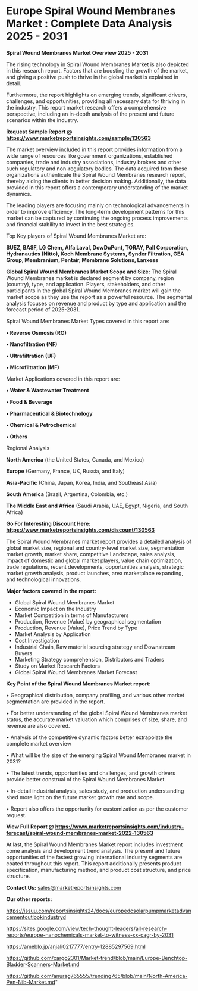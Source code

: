 # Europe Spiral Wound Membranes Market : Complete Data Analysis 2025 - 2031

<Strong> Spiral Wound Membranes Market Overview 2025 - 2031</strong>

The rising technology in Spiral Wound Membranes Market is also depicted in this research report. Factors that are boosting the growth of the market, and giving a positive push to thrive in the global market is explained in detail.

Furthermore, the report highlights on emerging trends, significant drivers, challenges, and opportunities, providing all necessary data for thriving in the industry. This report market research offers a comprehensive perspective, including an in-depth analysis of the present and future scenarios within the industry.

<strong>Request Sample Report @ <a href=https://www.marketreportsinsights.com/sample/130563>https://www.marketreportsinsights.com/sample/130563</a></strong>

The market overview included in this report provides information from a wide range of resources like government organizations, established companies, trade and industry associations, industry brokers and other such regulatory and non-regulatory bodies. The data acquired from these organizations authenticate the Spiral Wound Membranes research report, thereby aiding the clients in better decision making. Additionally, the data provided in this report offers a contemporary understanding of the market dynamics.

The leading players are focusing mainly on technological advancements in order to improve efficiency. The long-term development patterns for this market can be captured by continuing the ongoing process improvements and financial stability to invest in the best strategies.

Top Key players of Spiral Wound Membranes Market are:

<strong>SUEZ, BASF, LG Chem, Alfa Laval, DowDuPont, TORAY, Pall Corporation, Hydranautics (Nitto), Koch Membrane Systems, Synder Filtration, GEA Group, Membranium, Pentair, Membrane Solutions, Lanxess</strong>

<strong><b>Global Spiral Wound Membranes Market Scope and Size:</b></strong>
The Spiral Wound Membranes market is declared segment by company, region (country), type, and application. Players, stakeholders, and other participants in the global Spiral Wound Membranes market will gain the market scope as they use the report as a powerful resource. The segmental analysis focuses on revenue and product by type and application and the forecast period of 2025-2031.

Spiral Wound Membranes Market Types covered in this report are:

<strong>• Reverse Osmosis (RO)

• Nanofiltration (NF)

• Ultrafiltration (UF)

• Microfiltration (MF)</strong>

Market Applications covered in this report are:

<strong>• Water & Wastewater Treatment

• Food & Beverage

• Pharmaceutical & Biotechnology

• Chemical & Petrochemical

• Others</strong> 

Regional Analysis

<strong>North America</strong> (the United States, Canada, and Mexico)

<strong>Europe</strong> (Germany, France, UK, Russia, and Italy)

<strong>Asia-Pacific</strong> (China, Japan, Korea, India, and Southeast Asia)

<strong>South America</strong> (Brazil, Argentina, Colombia, etc.)

<strong>The Middle East and Africa</strong> (Saudi Arabia, UAE, Egypt, Nigeria, and South Africa)

<strong>Go For Interesting Discount Here: <a href=https://www.marketreportsinsights.com/discount/130563>https://www.marketreportsinsights.com/discount/130563</a></strong>

The Spiral Wound Membranes market report provides a detailed analysis of global market size, regional and country-level market size, segmentation market growth, market share, competitive Landscape, sales analysis, impact of domestic and global market players, value chain optimization, trade regulations, recent developments, opportunities analysis, strategic market growth analysis, product launches, area marketplace expanding, and technological innovations.

<strong><b>Major factors covered in the report:</b></strong>
<ul>
  <li>Global Spiral Wound Membranes Market </li>
  <li>Economic Impact on the Industry</li>
  <li>Market Competition in terms of Manufacturers</li>
  <li>Production, Revenue (Value) by geographical segmentation</li>
  <li>Production, Revenue (Value), Price Trend by Type</li>
  <li>Market Analysis by Application</li>
  <li>Cost Investigation</li>
  <li>Industrial Chain, Raw material sourcing strategy and Downstream Buyers</li>
  <li>Marketing Strategy comprehension, Distributors and Traders</li>
  <li>Study on Market Research Factors</li>
  <li>Global Spiral Wound Membranes Market Forecast</li>
</ul>

<strong><b>Key Point of the Spiral Wound Membranes Market report:</b></strong>

• Geographical distribution, company profiling, and various other market segmentation are provided in the report.

• For better understanding of the global Spiral Wound Membranes market status, the accurate market valuation which comprises of size, share, and revenue are also covered.

• Analysis of the competitive dynamic factors better extrapolate the complete market overview

• What will be the size of the emerging Spiral Wound Membranes market in 2031?

• The latest trends, opportunities and challenges, and growth drivers provide better construal of the Spiral Wound Membranes Market.

• In-detail industrial analysis, sales study, and production understanding shed more light on the future market growth rate and scope.

• Report also offers the opportunity for customization as per the customer request.

<strong><b>View Full Report @ <a href=https://www.marketreportsinsights.com/industry-forecast/spiral-wound-membranes-market-2022-130563>https://www.marketreportsinsights.com/industry-forecast/spiral-wound-membranes-market-2022-130563</a></b></strong>


At last, the Spiral Wound Membranes Market report includes investment come analysis and development trend analysis. The present and future opportunities of the fastest growing international industry segments are coated throughout this report. This report additionally presents product specification, manufacturing method, and product cost structure, and price structure.

<strong>Contact Us:</strong>
sales@marketreportsinsights.com

<strong>Our other reports:</strong>

<a href=https://issuu.com/reportsinsights24/docs/europedcsolarpumpmarketadvancementoutlookindustryd>https://issuu.com/reportsinsights24/docs/europedcsolarpumpmarketadvancementoutlookindustryd</a>

<a href=https://sites.google.com/view/tech-thought-leaders/all-research-reports/europe-nanochemicals-market-to-witness-xx-cagr-by-2031>https://sites.google.com/view/tech-thought-leaders/all-research-reports/europe-nanochemicals-market-to-witness-xx-cagr-by-2031</a>

<a href=https://ameblo.jp/anjali0217777/entry-12885297569.html>https://ameblo.jp/anjali0217777/entry-12885297569.html</a>

<a href=https://github.com/cargo2301/Market-trend/blob/main/Europe-Benchtop-Bladder-Scanners-Market.md>https://github.com/cargo2301/Market-trend/blob/main/Europe-Benchtop-Bladder-Scanners-Market.md</a>

<a href=https://github.com/anurag765555/trending765/blob/main/North-America-Pen-Nib-Market.md>https://github.com/anurag765555/trending765/blob/main/North-America-Pen-Nib-Market.md</a>"
